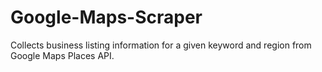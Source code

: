 # Google-Maps-Scraper

Collects business listing information for a given keyword and region from Google Maps Places API.

